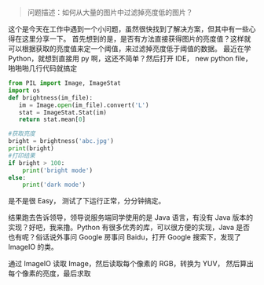 >问题描述：如何从大量的图片中过滤掉亮度低的图片？

这个是今天在工作中遇到一个小问题，虽然很快找到了解决方案，但其中有一些心得在这里分享一下。
首先想到的是，是否有方法直接获得图片的亮度值？这样就可以根据获取的亮度值来定一个阈值，来过滤掉亮度低于阈值的数据。
最近在学 Python，就想到直接用 py 啊，这还不简单？然后打开 IDE， new python file，啪啪啪几行代码就搞定
```python
from PIL import Image, ImageStat
import os
def brightness(im_file):
   im = Image.open(im_file).convert('L')
   stat = ImageStat.Stat(im)
   return stat.mean[0]

#获取亮度
bright = brightness('abc.jpg')
print(bright)
#打印结果
if bright > 100:
    print('bright mode')
else:
    print('dark mode')
```
是不是很 Easy， 测试了下运行正常，分分钟搞定。

结果跑去告诉领导，领导说服务端同学使用的是 Java 语言，有没有 Java 版本的实现？好吧，我来撸。Python 有很多优秀的库，可以很方便的实现，Java 是否也有呢？俗话说外事问 Google 房事问 Baidu，打开 Google 搜索下，发现了 ImageIO 的类。

通过 ImageIO 读取 Image，然后读取每个像素的 RGB，转换为 YUV， 然后算出每个像素的亮度，最后求取
